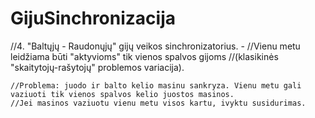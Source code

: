 # GijuSinchronizacija
//4. "Baltųjų - Raudonųjų" gijų veikos sinchronizatorius. -
//Vienu metu leidžiama būti "aktyvioms" tik vienos spalvos gijoms
//(klasikinės  "skaitytojų-rašytojų" problemos variacija).

    //Problema: juodo ir balto kelio masinu sankryza. Vienu metu gali vaziuoti tik vienos spalvos kelio juostos masinos.
    //Jei masinos vaziuotu vienu metu visos kartu, ivyktu susidurimas.
